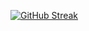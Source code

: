 [![GitHub Streak](https://streak-stats.demolab.com?user=PorpleFish&theme=tokyonight-duo&hide_border=true&mode=weekly&hide_total_contributions=true)](https://git.io/streak-stats)
<!--
**PorpleFish/PorpleFish** is a ✨ _special_ ✨ repository because its `README.md` (this file) appears on your GitHub profile.

Here are some ideas to get you started:

- 🔭 I’m currently working on ...
- 🌱 I’m currently learning ...
- 👯 I’m looking to collaborate on ...
- 🤔 I’m looking for help with ...
- 💬 Ask me about ...
- 📫 How to reach me: ...
- 😄 Pronouns: ...
- ⚡ Fun fact: ...
-->
